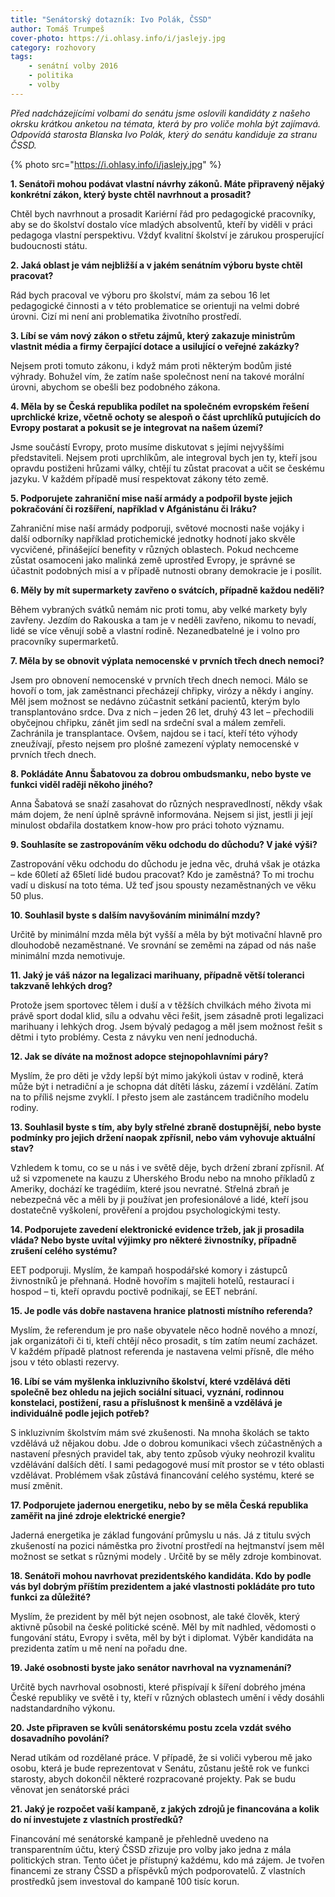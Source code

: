 ```yaml
---
title: "Senátorský dotazník: Ivo Polák, ČSSD"
author: Tomáš Trumpeš
cover-photo: https://i.ohlasy.info/i/jaslejy.jpg
category: rozhovory
tags:
    - senátní volby 2016
    - politika
    - volby
---
```


*Před nadcházejícími volbami do senátu jsme oslovili kandidáty z našeho okrsku krátkou anketou na témata, která by pro voliče mohla být zajímavá. Odpovídá starosta Blanska Ivo Polák, který do senátu kandiduje za stranu ČSSD.*

{% photo src="https://i.ohlasy.info/i/jaslejy.jpg" %}

**1. Senátoři mohou podávat vlastní návrhy zákonů. Máte připravený nějaký konkrétní zákon, který byste chtěl navrhnout a prosadit?**

Chtěl bych navrhnout a prosadit Kariérní řád pro pedagogické pracovníky, aby se do školství dostalo více mladých absolventů, kteří by viděli v práci pedagoga vlastní perspektivu. Vždyť kvalitní školství je zárukou prosperující budoucnosti státu.

**2. Jaká oblast je vám nejbližší a v jakém senátním výboru byste chtěl pracovat?**

Rád bych pracoval ve výboru pro školství, mám za sebou 16 let pedagogické činnosti a v této problematice se orientuji na velmi dobré úrovni. Cizí mi není ani problematika životního prostředí.

**3. Líbí se vám nový zákon o střetu zájmů, který zakazuje ministrům vlastnit média a firmy čerpající dotace a usilující o veřejné zakázky?**

Nejsem proti tomuto zákonu, i když mám proti některým bodům jisté výhrady. Bohužel vím, že zatím naše společnost není na takové morální úrovni, abychom se obešli bez podobného zákona.

**4. Měla by se Česká republika podílet na společném evropském řešení uprchlické krize, včetně ochoty se alespoň o část uprchlíků putujících do Evropy postarat a pokusit se je integrovat na našem území?**

Jsme součástí Evropy, proto musíme diskutovat s jejími nejvyššími představiteli. Nejsem proti uprchlíkům, ale integroval bych jen ty, kteří jsou opravdu postiženi hrůzami války, chtějí tu zůstat pracovat a učit se českému jazyku. V každém případě musí respektovat zákony této země.

**5. Podporujete zahraniční mise naší armády a podpořil byste jejich pokračování či rozšíření, například v Afgánistánu či Iráku?**

Zahraniční mise naší armády podporuji, světové mocnosti naše vojáky i další odborníky například protichemické jednotky hodnotí jako skvěle vycvičené, přinášející benefity v různých oblastech. Pokud nechceme zůstat osamoceni jako malinká země uprostřed Evropy, je správné se účastnit podobných misí a v případě nutnosti obrany demokracie je i posílit.

**6. Měly by mít supermarkety zavřeno o svátcích, případně každou neděli?**

Během vybraných svátků nemám nic proti tomu, aby velké markety byly zavřeny. Jezdím do Rakouska a tam je v neděli zavřeno, nikomu to nevadí, lidé se více věnují sobě a vlastní rodině. Nezanedbatelné je i volno pro pracovníky supermarketů.

**7. Měla by se obnovit výplata nemocenské v prvních třech dnech nemoci?**

Jsem pro obnovení nemocenské v prvních třech dnech nemoci. Málo se hovoří o tom, jak zaměstnanci přecházejí chřipky, virózy a někdy i angíny. Měl jsem možnost se nedávno zúčastnit setkání pacientů, kterým bylo transplantováno srdce. Dva z nich – jeden 26 let, druhý 43 let – přechodili obyčejnou chřipku, zánět jim sedl na srdeční sval a málem zemřeli. Zachránila je transplantace. Ovšem, najdou se i tací, kteří této výhody zneužívají, přesto nejsem pro plošné zamezení výplaty nemocenské v prvních třech dnech.

**8. Pokládáte Annu Šabatovou za dobrou ombudsmanku, nebo byste ve funkci viděl raději někoho jiného?**

Anna Šabatová se snaží zasahovat do různých nespravedlností, někdy však mám dojem, že není úplně správně informována. Nejsem si jist, jestli ji její minulost obdařila dostatkem know-how pro práci tohoto významu.

**9. Souhlasíte se zastropováním věku odchodu do důchodu? V jaké výši?**

Zastropování věku odchodu do důchodu je jedna věc, druhá však je otázka – kde 60letí až 65letí lidé budou pracovat? Kdo je zaměstná? To mi trochu vadí u diskusí na toto téma. Už teď jsou spousty nezaměstnaných ve věku 50 plus.

**10. Souhlasil byste s dalším navyšováním minimální mzdy?**

Určitě by minimální mzda měla být vyšší a měla by být motivační hlavně pro dlouhodobě nezaměstnané. Ve srovnání se zeměmi na západ od nás naše minimální mzda nemotivuje.

**11. Jaký je váš názor na legalizaci marihuany, případně větší toleranci takzvaně lehkých drog?**

Protože jsem sportovec tělem i duší a v těžších chvilkách mého života mi právě sport dodal klid, sílu a odvahu věci řešit, jsem zásadně proti legalizaci marihuany i lehkých drog. Jsem bývalý pedagog a měl jsem možnost řešit s dětmi i tyto problémy. Cesta z návyku ven není jednoduchá.

**12. Jak se díváte na možnost adopce stejnopohlavními páry?**

Myslím, že pro děti je vždy lepší být mimo jakýkoli ústav v rodině, která může být i netradiční a je schopna dát dítěti lásku, zázemí i vzdělání. Zatím na to příliš nejsme zvyklí. I přesto jsem ale zastáncem tradičního modelu rodiny.

**13. Souhlasil byste s tím, aby byly střelné zbraně dostupnější, nebo byste podmínky pro jejich držení naopak zpřísnil, nebo vám vyhovuje aktuální stav?**

Vzhledem k tomu, co se u nás i ve světě děje, bych držení zbraní zpřísnil. Ať už si vzpomenete na kauzu z Uherského Brodu nebo na mnoho příkladů z Ameriky, dochází ke tragédiím, které jsou nevratné. Střelná zbraň je nebezpečná věc a měli by ji používat jen profesionálové a lidé, kteří jsou dostatečně vyškolení, prověření a projdou psychologickými testy.

**14. Podporujete zavedení elektronické evidence tržeb, jak ji prosadila vláda? Nebo byste uvítal výjimky pro některé živnostníky, případně zrušení celého systému?**

EET podporuji. Myslím, že kampaň hospodářské komory i zástupců živnostníků je přehnaná. Hodně hovořím s majiteli hotelů, restaurací i hospod – ti, kteří opravdu poctivě podnikají, se EET nebrání.

**15. Je podle vás dobře nastavena hranice platnosti místního referenda?**

Myslím, že referendum je pro naše obyvatele něco hodně nového a mnozí, jak organizátoři či ti, kteří chtějí něco prosadit, s tím zatím neumí zacházet. V každém případě platnost referenda je nastavena velmi přísně, dle mého jsou v této oblasti rezervy.

**16. Líbí se vám myšlenka inkluzivního školství, které vzdělává děti společně bez ohledu na jejich sociální situaci, vyznání, rodinnou konstelaci, postižení, rasu a příslušnost k menšině a vzdělává je individuálně podle jejich potřeb?**

S inkluzivním školstvím mám své zkušenosti. Na mnoha školách se takto vzdělává už nějakou dobu. Jde o dobrou komunikaci všech zúčastněných a nastavení přesných pravidel tak, aby tento způsob výuky neohrozil kvalitu vzdělávání dalších dětí. I sami pedagogové musí mít prostor se v této oblasti vzdělávat. Problémem však zůstává financování celého systému, které se musí změnit.

**17. Podporujete jadernou energetiku, nebo by se měla Česká republika zaměřit na jiné zdroje elektrické energie?**

Jaderná energetika je základ fungování průmyslu u nás. Já z titulu svých zkušeností na pozici náměstka pro životní prostředí na hejtmanství jsem měl možnost se setkat s různými modely . Určitě by se měly zdroje kombinovat.

**18. Senátoři mohou navrhovat prezidentského kandidáta. Kdo by podle vás byl dobrým příštím prezidentem a jaké vlastnosti pokládáte pro tuto funkci za důležité?**

Myslím, že prezident by měl být nejen osobnost, ale také člověk, který aktivně působil na české politické scéně. Měl by mít nadhled, vědomosti o fungování státu, Evropy i světa, měl by být i diplomat. Výběr kandidáta na prezidenta zatím u mě není na pořadu dne.

**19. Jaké osobnosti byste jako senátor navrhoval na vyznamenání?**

Určitě bych navrhoval osobnosti, které přispívají k šíření dobrého jména České republiky ve světě i ty, kteří v různých oblastech umění i vědy dosáhli nadstandardního výkonu.

**20. Jste připraven se kvůli senátorskému postu zcela vzdát svého dosavadního povolání?**

Nerad utíkám od rozdělané práce. V případě, že si voliči vyberou mě jako osobu, která je bude reprezentovat v Senátu, zůstanu ještě rok ve funkci starosty, abych dokončil některé rozpracované projekty. Pak se budu věnovat jen senátorské práci

**21. Jaký je rozpočet vaší kampaně, z jakých zdrojů je financována a kolik do ní investujete z vlastních prostředků?**

Financování mé senátorské kampaně je přehledně uvedeno na transparentním účtu, který ČSSD zřizuje pro volby jako jedna z mála politických stran. Tento účet je přístupný každému, kdo má zájem. Je tvořen financemi ze strany ČSSD a příspěvků mých podporovatelů. Z vlastních prostředků jsem investoval do kampaně 100 tisíc korun.
